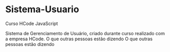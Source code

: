 # Sistema-Usuario
Curso HCode JavaScript

Sistema de Gerenciamento de Usuário, criado durante curso realizado com a empresa HCode.
O que outras pessoas estão dizendo
O que outras pessoas estão dizendo
